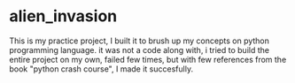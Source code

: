 # alien_invasion

This is my practice project, I built it to brush up my concepts on python programming language.
it was not a code along with, i tried to build the entire project on my own, failed few times, but with few references from the book "python crash course",
I made it succesfully.
